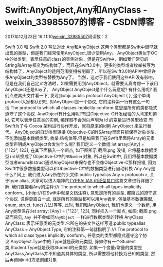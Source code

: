 # Swift:AnyObject,Any和AnyClass - weixin_33985507的博客 - CSDN博客
2017年12月23日 16:11:10[weixin_33985507](https://me.csdn.net/weixin_33985507)阅读数：2

Swift 3.0 和 Swift 2.0 写法对比
Any和AnyObject
这两个类型都是Swift中很早就出现的类型，但是我们经常使用AnyObject,很少使用Any。
AnyObject类似于OC中的id类型，表示任意的class的实例对象，但是在Swift中，例如我们常见的String和Array都变为结构体了，而且在Swift3.0中，更多的类型或者枚举被写为结构体了，AnyObject的适用范围变相被削弱了，所以在Swift3.0的API中曾经许多AnyOjbect的类型被替换为Any了。
当然，这对于我们使用这些API没有影响，但是在我们自己定义方法时，如果需要用到AnyObject，就需要认真考虑一下该用AnyObject还是Any了。
AnyObject
AnyObject是个什么玩意呢? 有什么用呢?
我们点进其头文件看一下, 发现@objc public protocol AnyObject { }, 这个单词protocol大家都认识吧, 对AnyObject是一个协议, 它的注释第一行有这么一句话:The protocol to which all classes implicitly conform.意思是所有的类都隐式遵守了这个协议.
AnyObject有什么用呢?有过Objective-C开发经验的人肯定知道id, 它可以表示任意类的实例, 编译器不会对向声明为 id 的变量进行类型检查.而 Swift为了与 Cocoa 架构进行协作开发，就将原来的id用 AnyObject 来进行替代。
AnyObject的自动类型转换
Objective-C的NSArray里面只能保存对象类型, 不能添加基本数据类型, 枚举,结构体等.但是如果我们在Swfit里面将Array的元素类型声明成AnyObject会发生什么呢? 我们定义一个数组:let array:[Any] = ["123", 123], 在其下面插入一个断点, 如下图所示
截图.png
没错, 它将基本数据类型`int`转换成了Objective-C中的`NSNumber`对象,
所以在Swift中, 我们将基本数据类型或者enum和struct通过AnyObject来保存也不会像Objective-C那样报错, 因为Swift中很多数据类型可以和Objective-C中的数据类型进行自动转换
Any
Any是什么? 同上, 我们进入Any所在的头文件:public typealias Any = protocol<>, 关于type alias, 大家可以进入喵神的[TYPEALIAS 和泛型接口](https://link.juejin.im?target=http%3A%2F%2Fswifter.tips%2Ftypealias%2F)这篇文章进行详细了解. 我们直接看Any的注释:/// The protocol to which all types implicitly conform., (小tip:///在Swift中就是文档注释), 意思是所有的类型, 都隐式的遵守这个协议.
说得更直白一点, 就是所有的类型都可以用Any表示, 包括基本数据类型, enum, struct, func(方法)等等.
此时, 我们和AnyObject, 我们也定义一个数组, 用Any类型保存:let array: [Any] = ["123", 123], 同样插入一个断点, 如图:
截图.png
显而易见, `Any `并不会如同`AnyObject `一样进行数据类型的转换
AnyClass
AnyClass: 表示任意类的元类型.它所在的头文件这样写道:public typealias AnyClass = AnyObject.Type, 它的注释第一句就指明了:/// The protocol to which all class types implicitly conform., 任意类的类型都隐式遵守这个协议.AnyObject.Type中的.Type就是获取元类型, 辟如你有一个Student类,Student.Type就是获取Student的元类型.
如果一个变量/常量的类型是AnyClass,AnyClass并不知道其具体的类型, 所以需要将他转换为已知的类型, 然后再调用init()方法创建对象
